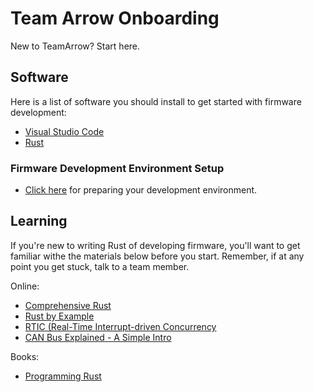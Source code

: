 # Team Arrow Onboarding

New to TeamArrow? Start here.

## Software

Here is a list of software you should install to get started with firmware development:

- [Visual Studio Code](https://code.visualstudio.com/)
- [Rust](https://www.rust-lang.org/learn/get-started)

### Firmware Development Environment Setup

- [Click here](https://github.com/team-arrow-racing/onboarding/blob/main/rust_setup.md) for preparing your development environment.

## Learning

If you're new to writing Rust of developing firmware, you'll want to get familiar withe the materials below before you start. Remember, if at any point you get stuck, talk to a team member.

Online:

- [Comprehensive Rust](https://google.github.io/comprehensive-rust/)
- [Rust by Example](https://doc.rust-lang.org/rust-by-example/)
- [RTIC (Real-Time Interrupt-driven Concurrency](https://rtic.rs/2/book/en/)
- [CAN Bus Explained - A Simple Intro](https://www.csselectronics.com/pages/can-bus-simple-intro-tutorial)

Books:

- [Programming Rust](https://www.booktopia.com.au/programming-rust-jim-blandy/book/9781492052593.html)
